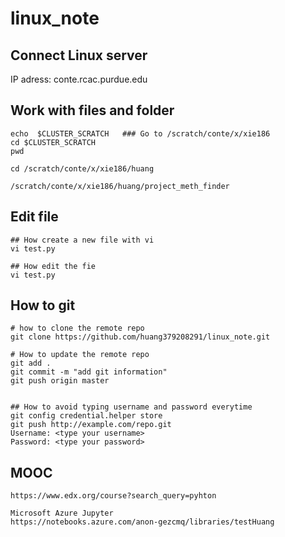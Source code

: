 # linux_note

## Connect Linux server

IP adress: conte.rcac.purdue.edu


## Work with files and folder

```
echo  $CLUSTER_SCRATCH   ### Go to /scratch/conte/x/xie186
cd $CLUSTER_SCRATCH
pwd

cd /scratch/conte/x/xie186/huang

/scratch/conte/x/xie186/huang/project_meth_finder

```

## Edit file

```
## How create a new file with vi
vi test.py

## How edit the fie
vi test.py

```

## How to git

```
# how to clone the remote repo
git clone https://github.com/huang379208291/linux_note.git

# How to update the remote repo 
git add .
git commit -m "add git information"
git push origin master


## How to avoid typing username and password everytime
git config credential.helper store
git push http://example.com/repo.git
Username: <type your username>
Password: <type your password>

```

## MOOC

```
https://www.edx.org/course?search_query=pyhton

Microsoft Azure Jupyter
https://notebooks.azure.com/anon-gezcmq/libraries/testHuang


```
